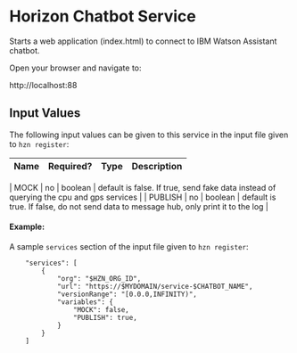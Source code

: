 # Horizon Chatbot Service

Starts a web application (index.html) to connect to IBM Watson Assistant chatbot. 

Open your browser and navigate to:

http://localhost:88

## Input Values

The following input values can be given to this service in the input file given to `hzn register`:


| Name | Required? | Type | Description |
| ---- | --------- | ---- | ---------------- |

| MOCK | no | boolean | default is false. If true, send fake data instead of querying the cpu and gps services |
| PUBLISH | no | boolean | default is true. If false, do not send data to message hub, only print it to the log |



#### Example:
A sample `services` section of the input file given to `hzn register`:
```
    "services": [
        {
            "org": "$HZN_ORG_ID",
            "url": "https://$MYDOMAIN/service-$CHATBOT_NAME",
            "versionRange": "[0.0.0,INFINITY)",
            "variables": {
                "MOCK": false,
                "PUBLISH": true,
            }
        }
    ]
```

